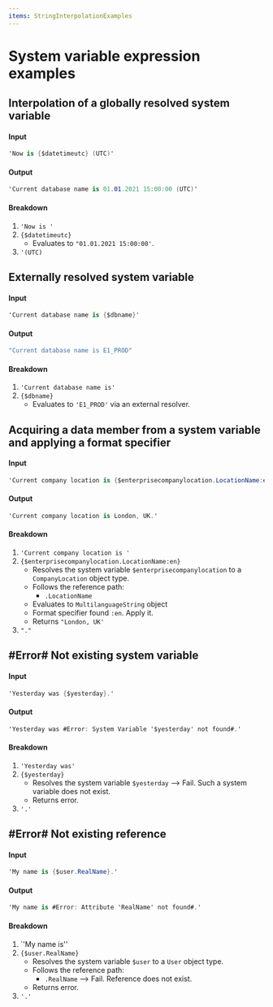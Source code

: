 ```yaml
---
items: StringInterpolationExamples
---
```


# System variable expression examples

## Interpolation of a globally resolved system variable

#### Input
```cs
'Now is {$datetimeutc} (UTC)'
```

#### Output
```cs
'Current database name is 01.01.2021 15:00:00 (UTC)'
```

#### Breakdown
1. `'Now is '`
2. `{$datetimeutc}`
    * Evaluates to `"01.01.2021 15:00:00'`.
3. `'(UTC)`

## Externally resolved system variable

#### Input
```cs
'Current database name is {$dbname}'
```

#### Output
```cs
"Current database name is E1_PROD"
```

#### Breakdown
1. `'Current database name is'`
2. `{$dbname}`
    * Evaluates to `'E1_PROD'` via an external resolver.

## Acquiring a data member from a system variable and applying a format specifier

#### Input
```cs
'Current company location is {$enterprisecompanylocation.LocationName:en}.'
```

#### Output
```cs
'Current company location is London, UK.'
```

#### Breakdown
1. `'Current company location is '`
2. `{$enterprisecompanylocation.LocationName:en}`
    * Resolves the system variable `$enterprisecompanylocation` to a `CompanyLocation` object type.
    * Follows the reference path:
        * `.LocationName`
    * Evaluates to `MultilanguageString` object
    * Format specifier found `:en`. Apply it.
    * Returns  `"London, UK'`
3. `"."`

## #Error# Not existing system variable

#### Input
```cs
'Yesterday was {$yesterday}.'
```

#### Output
```cs
'Yesterday was #Error: System Variable '$yesterday' not found#.'
```

#### Breakdown
1. `'Yesterday was'`
2. `{$yesterday}`
    * Resolves the system variable `$yesterday` --> Fail. Such a system variable does not exist.
    * Returns error.
3. `'.'`

## #Error# Not existing reference

#### Input
```cs
'My name is {$user.RealName}.'
```

#### Output
```cs
'My name is #Error: Attribute 'RealName' not found#.'
```

#### Breakdown
1. `'My name is''
2. `{$user.RealName}`
    * Resolves the system variable `$user` to a `User` object type.
    * Follows the reference path:
        * `.RealName` --> Fail. Reference does not exist.
    * Returns error.
3. `'.'`
